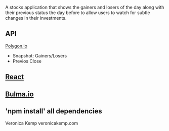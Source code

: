 A stocks application that shows the gainers and losers of the day along with their previous status the day before to allow users to watch for subtle changes in their investments.

## API
[Polygon.io](https://polygon.io)
- Snapshot: Gainers/Losers
- Previos Close

## [React](https://reactjs.org/)
## [Bulma.io](https://bulma.io)

## 'npm install' all dependencies

Veronica Kemp
veronicakemp.com
